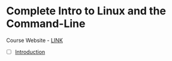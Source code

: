 # Complete Intro to Linux and the Command-Line

Course Website - [LINK](https://btholt.github.io/complete-intro-to-linux-and-the-cli/)

- [ ] [Introduction](https://frontendmasters.com/courses/linux-command-line/introduction/)